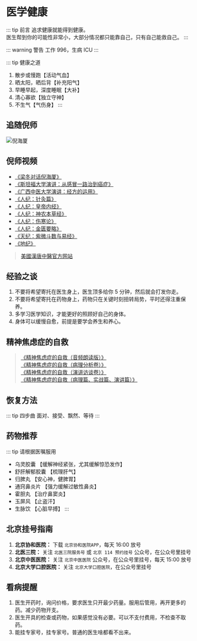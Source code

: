 # 医学健康

::: tip 前言
追求健康就能得到健康。  
医生帮到你的可能性非常小，大部分情况都只能靠自己，只有自己能救自己。
:::

::: warning 警告
工作 996，生病 ICU
:::

::: tip 健康之道

1. 散步或慢跑【活动气血】
2. 晒太阳，晒后背【补充阳气】
3. 早睡早起，深度睡眠【大补】
4. 清心寡欲【独立守神】
5. 不生气【气伤身】
   :::

## 追随倪师

![倪海厦](/blog/nihaixia/nihaixia.png)

## 倪师视频

- [《梁冬对话倪海厦》](https://www.ximalaya.com/album/30705544)
- [《斯坦福大学演讲：从感冒一路治到癌症》](https://www.bilibili.com/video/BV1K14y1T7LW/)
- [《广西中医大学演讲：经方的运用》](https://www.bilibili.com/video/BV17k4y1j7Cj/)
- [《人纪：针灸篇》](https://www.bilibili.com/video/BV1bd4y1F7Zo/)
- [《人纪：皇帝内经》](https://www.bilibili.com/video/BV1NM4y1M7yK/)
- [《人纪：神农本草经》](https://www.bilibili.com/video/BV1T44y1o7SL/)
- [《人纪：伤寒论》](https://www.bilibili.com/video/BV1ov4y1v7ap/)
- [《人纪：金匮要略》](https://www.bilibili.com/video/BV1uD4y1W7FS/)
- [《天纪：紫微斗数与易经》](https://www.bilibili.com/video/BV1Wd4y1t7uD/)
- [《地纪》](https://www.bilibili.com/video/BV1424y1h7yx/)

> [美國漢唐中醫官方网站](https://www.hantang.com/chinese/ch_Articles/Ch_index.html)

## 经验之谈

1. 不要将希望寄托在医生身上，医生顶多给你 5 分钟，然后就会打发你走。
2. 不要将希望寄托在药物身上，药物只在关键时刻扭转局势，平时还得注重保养。
3. 多学习医学知识，才能更好的照顾好自己的身体。
4. 身体可以缓慢自愈，前提是要学会养生和养心。

## 精神焦虑症的自救

> [《精神焦虑症的自救（音频朗读版）》](https://lubanseven.gitee.io/selfhelp)  
> [《精神焦虑症的自救（病理分析卷）》](https://lubanseven.gitee.io/asset/pdf/anxiety1.pdf)  
> [《精神焦虑症的自救（演讲访谈卷）》](https://lubanseven.gitee.io/asset/pdf/anxiety2.pdf)  
> [《精神焦虑症的自救（病理篇、实战篇、演讲篇）》](https://lubanseven.gitee.io/asset/pdf/anxiety.pdf)

## 恢复方法

::: tip 四步曲
面对、接受、飘然、等待
:::

## 药物推荐

::: tip 请根据医嘱服用

- 乌灵胶囊 【缓解神经紧张，尤其缓解惊恐发作】
- 舒肝解郁胶囊 【梳理肝气】
- 归脾丸 【安心神，健脾胃】
- 通窍鼻炎片 【强力缓解过敏性鼻炎】
- 霍胆丸 【治疗鼻窦炎】
- 玉屏风 【止盗汗】
- 生脉饮 【心脏早搏】
  :::

## 北京挂号指南

1. **北京协和医院：** 下载 `北京协和医院APP`，每天 16:00 放号
2. **北医三院：** 关注 `北医三院服务号` 或 `北京 114 预约挂号` 公众号，在公众号里挂号
3. **北京中医医院：** 关注 `北京中医医院` 公众号，在公众号里挂号，每天 15:00 放号
4. **北京大学口腔医院：** 关注 `北京大学口腔医院`，在公众号里挂号

## 看病提醒

1. 医生开药时，询问价格，要求医生只开最少药量。服用后管用，再开更多的药。减少药物开支。
2. 医生开具的检查或药物，如果感觉没有必要。可以不支付费用，不检查不取药。
3. 能挂专家号，挂专家号。普通的医生啥都看不出来。
